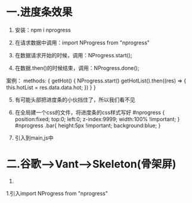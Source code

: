 # 一.进度条效果

1. 安装：npm i nprogress

2. 在请求数据中调用：import NProgress from "nprogress"

3. 在数据请求开始的时候，调用：NProgress.start();

4. 在数据.then()的时候结束，调用：NProgress.done();

案例：
  methods: {
    getHot() {
      NProgress.start()
      <!-- 在数据请求开始的时候,调用：NProgress.start() -->
      getHotList().then((res) => {
        <!--  在数据.then()的时候结束，调用：NProgress.done(); -->
        this.hotList = res.data.data.hot;
      })
    }
  }

5. 有可能头部把进度条的小伙挡住了，所以我们看不见

6. 在全局建一个css的文件，将进度条的css样式写好
#nprogress {
  position:fixed;
  top:0;
  left:0;
  z-index:9999;
  width:100% !important;
}
#nprogress .bar{
  height:5px !important;
  background:blue;
}

7. 引入到main,js中



# 二.谷歌——>Vant——>Skeleton(骨架屏)

1. 

1.引入import NProgress from "nprogress"

